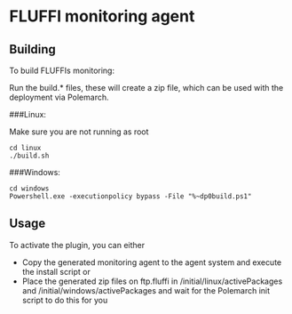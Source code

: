 <!---
Copyright 2017-2020 Siemens AG

Permission is hereby granted, free of charge, to any person obtaining a
copy of this software and associated documentation files (the
"Software"), to deal in the Software without restriction, including without
limitation the rights to use, copy, modify, merge, publish, distribute,
sublicense, and/or sell copies of the Software, and to permit persons to whom the
Software is furnished to do so, subject to the following conditions:

The above copyright notice and this permission notice shall be
included in all copies or substantial portions of the Software.

THE SOFTWARE IS PROVIDED "AS IS", WITHOUT WARRANTY OF ANY KIND, EXPRESS
OR IMPLIED, INCLUDING BUT NOT LIMITED TO THE WARRANTIES OF
MERCHANTABILITY, FITNESS FOR A PARTICULAR PURPOSE AND NONINFRINGEMENT. IN NO EVENT
SHALL THE AUTHORS OR COPYRIGHT HOLDERS BE LIABLE FOR ANY CLAIM, DAMAGES OR
OTHER LIABILITY, WHETHER IN AN ACTION OF CONTRACT, TORT OR OTHERWISE,
ARISING FROM, OUT OF OR IN CONNECTION WITH THE SOFTWARE OR THE USE OR OTHER
DEALINGS IN THE SOFTWARE.

Author(s): Thomas Riedmaier
-->

# FLUFFI monitoring agent

## Building

To build FLUFFIs monitoring:

Run the build.\* files, these will create a zip file, which can be used with the deployment via Polemarch.

###Linux:

Make sure you are not running as root
```
cd linux
./build.sh
```

###Windows:
```
cd windows
Powershell.exe -executionpolicy bypass -File "%~dp0build.ps1"
```

## Usage

To activate the plugin, you can either
- Copy the generated monitoring agent to the agent system and execute the install script or
- Place the generated zip files on ftp.fluffi in /initial/linux/activePackages and /initial/windows/activePackages and wait for the Polemarch init script to do this for you
